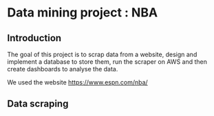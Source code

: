 # Data mining project : NBA

## Introduction
The goal of this project is to scrap data from a website, design and implement a database to store them, run the scraper
on AWS and then create dashboards to analyse the data.

We used the website https://www.espn.com/nba/ 

## Data scraping
